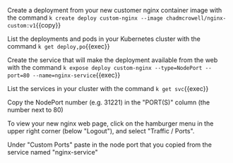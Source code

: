 Create a deployment from your new customer nginx container image with the command `k create deploy custom-nginx --image chadmcrowell/nginx-custom:v1`{{copy}}

List the deployments and pods in your Kubernetes cluster with the command `k get deploy,po`{{exec}}

Create the service that will make the deployment available from the web with the command `k expose deploy custom-nginx --type=NodePort --port=80 --name=nginx-service`{{exec}}

List the services in your cluster with the command `k get svc`{{exec}}

Copy the NodePort number (e.g. 31221) in the "PORT(S)" column (the number next to 80)

To view your new nginx web page, click on the hamburger menu in the upper right corner (below "Logout"), and select "Traffic / Ports".

Under "Custom Ports" paste in the node port that you copied from the service named "nginx-service"